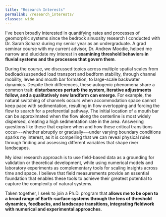 ```yaml
---
title: "Research Interests"
permalink: /research_interests/
classes: wide
---
```

I've been broadly interested in quantifying rates and processes of geomorphic systems since the bedrock sinuosity research I conducted with Dr. Sarah Schanz during my senior year as an undergraduate.
A grad seminar course with my current advisor, Dr. Andrew Moodie, helped me narrow and elucidate my interest in **examining threshold behaviors in fluvial systems and the processes that govern them**.

During the course, we discussed topics across multiple spatial scales from bedload/suspended load transport and bedform stability, through channel mobility, levee and mouth bar formation, to large-scale backwater dynamics. 
Despite their differences, these autogenic phenomena share a common trait: **disturbances perturb the system, iterative adjustments follow, and a qualitatively new landform can emerge**. 
For example, the natural switching of channels occurs when accommodation space cannot keep pace with sedimentation, resulting in flow overtopping and forcing the flow to search for a preferential pathway.
The initial location of a mouth bar can be approximated when the flow along the centerline is most widely dispersed, creating a high sedmentation rate in the area.
Answering questions like these that explore when and how these critical transitions occur---whether abruptly or gradually---under varying boundary conditions sparks my interest, as it is compelling that we can reveal physical rules through finding and assessing different variables that shape river landscapes.


My ideal research approach is to use field-based data as a grounding for validation or theoretical development, while using numerical models and laboratory experiments as complementary tools for scaling insights across time and space.
I believe that field measurements provide an essential foundation that enables these tools to achieve their greatest potential to capture the complexity of natural systems.


Taken together, I seek to join a Ph.D. program that **allows me to be open to a broad range of Earth-surface systems through the lens of threshold dynamics, feedbacks, and landscape transitions, integrating fieldwork with numerical and experimental approaches**.
